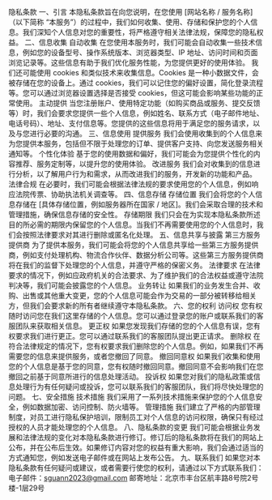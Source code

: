 隐私条款
一、引言
本隐私条款旨在向您说明，在您使用 [网站名称 / 服务名称]（以下简称 “本服务”）的过程中，我们如何收集、使用、存储和保护您的个人信息。我们深知个人信息对您的重要性，将严格遵守相关法律法规，保障您的隐私权益。
二、信息收集
自动收集
在您使用本服务时，我们可能会自动收集一些技术信息，例如您的设备型号、操作系统版本、浏览器类型、IP 地址、访问时间和页面浏览记录等。这些信息有助于我们优化服务性能，为您提供更好的使用体验。
我们还可能使用 cookies 和类似技术来收集信息。Cookies 是一种小数据文件，会被存储在您的设备上。通过 cookies，我们可以记住您的偏好设置，简化登录流程等。您可以通过浏览器设置选择是否接受 cookies，但这可能会影响某些功能的正常使用。
主动提供
当您注册账户、使用特定功能（如购买商品或服务、提交反馈等）时，我们会要求您提供一些个人信息，例如姓名、联系方式（电子邮件地址、电话号码）、地址、支付信息等。您提供的这些信息将用于满足您的服务请求，以及与您进行必要的沟通。
三、信息使用
提供服务
我们会使用收集到的个人信息来为您提供本服务，包括但不限于处理您的订单、提供客户支持、向您发送服务相关通知等。
个性化体验
基于您的使用数据和偏好，我们可能会为您提供个性化的内容推荐、服务定制等，以提升您的使用体验。
改进服务
我们会对收集到的信息进行分析，以了解用户行为和需求，从而改进我们的服务，开发新的功能和产品。
法律合规
在必要时，我们可能会根据法律法规的要求使用您的个人信息，例如响应法院传票、协助执法机关调查等。
四、信息存储
存储位置
我们会将您的个人信息存储在 [具体存储位置，例如服务器所在国家 / 地区]。我们会采取合理的技术和管理措施，确保信息存储的安全性。
存储期限
我们只会在为实现本隐私条款所述目的所必需的期限内保留您的个人信息。当我们不再需要使用您的个人信息时，我们会按照法律要求对其进行删除或匿名化处理。
五、信息共享与披露
第三方服务提供商
为了提供本服务，我们可能会将您的个人信息共享给一些第三方服务提供商，例如支付处理机构、物流合作伙伴、数据分析公司等。这些第三方服务提供商将在我们的监督下处理您的个人信息，并遵守严格的保密义务。
法律要求
在法律要求的情况下，例如应政府机关的合法要求、为了维护我们的合法权益或遵守法院判决等，我们可能会披露您的个人信息。
业务转让
如果我们的业务发生合并、收购、出售或其他重大变更，您的个人信息可能会作为交易的一部分被转移给相关方，但我们会要求新的所有者继续遵守本隐私条款。
六、您的权利
访问权
您有权随时访问您在我们这里存储的个人信息。您可以通过登录您的账户或联系我们的客服团队来获取相关信息。
更正权
如果您发现我们存储的您的个人信息有误，您有权要求我们进行更正。您可以通过联系我们的客服团队提出更正请求。
删除权
在符合法律规定的情况下，您有权要求我们删除您的个人信息。例如，如果我们不再需要您的信息来提供服务，或者您撤回了同意。
撤回同意权
如果我们收集和使用您的个人信息是基于您的同意，您有权随时撤回同意。撤回同意不会影响我们在您撤回之前基于同意所进行的信息处理活动。
投诉权
如果您对我们的隐私政策或信息处理行为有任何疑问或投诉，您可以联系我们的客服团队，我们将尽快处理您的问题。
七、安全措施
技术措施
我们采用了一系列技术措施来保护您的个人信息安全，例如数据加密、访问控制、防火墙等。
管理措施
我们建立了严格的内部管理制度，对员工进行隐私保护培训，限制员工对个人信息的访问权限，确保只有经过授权的人员才能处理您的个人信息。
八、隐私条款的变更
我们可能会根据业务发展和法律法规的变化对本隐私条款进行修订。修订后的隐私条款将在我们的网站上公布，并在公布后生效。如果修订内容对您的权益有重大影响，我们会通过适当的方式通知您，例如发送电子邮件或在网站上发布公告。
九、联系我们
如果您对本隐私条款有任何疑问或建议，或者需要行使您的权利，请通过以下方式联系我们：
电子邮件：sguann2023@gmail.com
邮寄地址：北京市丰台区航丰路8号院2号楼-1层29号

